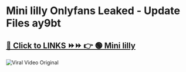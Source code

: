 
 # Mini lilly Onlyfans Leaked - Update Files ay9bt

## <h2><a href="https://clipsfans.com/Mini_lilly&ref=git">🔗 Click to LINKS ⏩⏩ 👉 🟢 Mini lilly </a></h2>

<a href="https://clipsfans.com/Mini_lilly&ref=git" rel="nofollow" data-target="animated-image.originalLink"><img src="https://i.ibb.co.com/xMMVF88/686577567.gif" alt="Viral Video Original" style="max-width: 100%; display: inline-block;" data-target="animated-image.originalImage"></a>

